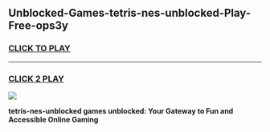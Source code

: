 
## Unblocked-Games-tetris-nes-unblocked-Play-Free-ops3y
<h3>
<a href="https://premium76.site?title=tetris-nes-unblocked&ref=18A1">CLICK TO PLAY</a></h3>
<hr>

<h3>
<a href="https://premium76.site?title=tetris-nes-unblocked&ref=18A1">CLICK 2 PLAY</a>
  
</h3>

<a href="https://premium76.site?title=tetris-nes-unblocked&ref=18A1"><img src="https://clearcache.store/games.png"></a>


**tetris-nes-unblocked games unblocked: Your Gateway to Fun and Accessible Online Gaming**
